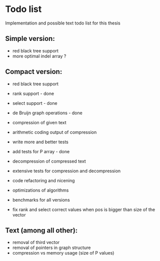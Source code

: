 # Todo list

Implementation and possible text todo list for this thesis

## Simple version:
* red black tree support
* more optimal indel array ?


## Compact version:
* red black tree support
* rank support - done
* select support - done
* de Bruijn graph operations - done
* compression of given text
* arithmetic coding output of compression

* write more and better tests
* add tests for P array - done

* decompression of compressed text
* extensive tests for compression and decompression

* code refactoring and nicening
* optimizations of algorithms

* benchmarks for all versions

* fix rank and select correct values when pos is bigger than size of the vector


## Text (among all other):

* removal of third vector
* removal of pointers in graph structure
* compression vs memory usage (size of P values)

